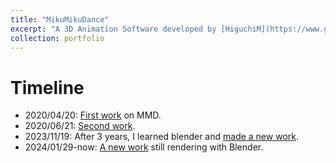 ```yaml
---
title: "MikuMikuDance"
excerpt: "A 3D Animation Software developed by [HiguchiM](https://www.geocities.jp/higuchuu4/index_e.htm) for Vocaloid Character Animation. At the mean time my Enlightment of Computer Graphics and Animation."
collection: portfolio
---
```

# Timeline
- 2020/04/20: [First work](https://www.bilibili.com/video/BV1bA411b72q) on MMD.
- 2020/06/21: [Second work](https://www.bilibili.com/video/BV1XK4y1x7zx).
- 2023/11/19: After 3 years, I learned blender and [made a new work](https://www.bilibili.com/video/BV1g94y1H733).
- 2024/01/29-now: [A new work]() still rendering with Blender.
